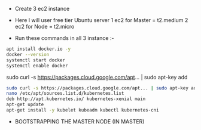 - Create 3 ec2 instance
- Here I will user free tier Ubuntu server
1 ec2 for Master = t2.medium
2 ec2 for Node = t2.micro

- Run these commands in all 3 instance :-
```bash
apt install docker.io -y
docker --version
systemctl start docker
systemctl enable docker
```

sudo curl -s https://packages.cloud.google.com/apt... | sudo apt-key add 
```bash
sudo curl -s https://packages.cloud.google.com/apt... | sudo apt-key add     // we can able to connect master to node
nano /etc/apt/sources.list.d/kubernetes.list
deb http://apt.kubernetes.io/ kubernetes-xenial main
apt-get update
apt-get install -y kubelet kubeadm kubectl kubernetes-cni
```


- BOOTSTRAPPING THE MASTER NODE (IN MASTER)









